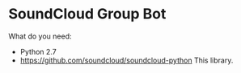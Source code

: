 # SoundCloud Group Bot

What do you need:
- Python 2.7
- https://github.com/soundcloud/soundcloud-python This library.


